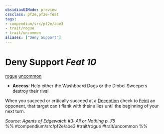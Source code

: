 ```yaml
---
obsidianUIMode: preview
cssclass: pf2e,pf2e-feat
tags:
- compendium/src/pf2e/aoe3
- trait/rogue
- trait/uncommon
aliases: ["Deny Support"]
---
```

# Deny Support  *Feat 10*  
[rogue](Reference/Rules/Traits/rogue.md "Rogue Class Trait")  [uncommon](uncommon.md "Uncommon Rarity Trait")  

- **Access**: Help either the Washboard Dogs or the Diobel Sweepers destroy their rival

When you succeed or critically succeed at a [Deception](skills.md#Deception) check to [Feint](feint.md) an opponent, that target can't flank with their allies until the beginning of your next turn.

*Source: Agents of Edgewatch #3: All or Nothing p. 75*  
%% #compendium/src/pf2e/aoe3 #trait/rogue #trait/uncommon %%